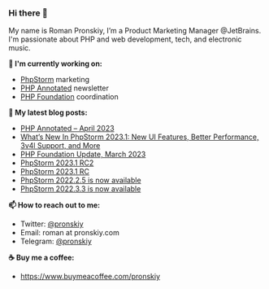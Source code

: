 ### Hi there 👋

My name is Roman Pronskiy, I’m a Product Marketing Manager @JetBrains. I'm passionate about PHP and web development, tech, and electronic music.

**👷 I'm currently working on:**
- [PhpStorm](https://jetbrains.com/phpstorm/) marketing
- [PHP Annotated](https://info.jetbrains.com/PHP-Annotated-Subscription.html) newsletter
- [PHP Foundation](http://thephp.foundation/) coordination

**📜 My latest blog posts:**
<!-- BLOG-POST-LIST:START -->
- [PHP Annotated – April 2023](https://blog.jetbrains.com/phpstorm/2023/04/php-annotated-april-2023/)
- [What’s New In PhpStorm 2023.1: New UI Features, Better Performance, 3v4l Support, and More](https://blog.jetbrains.com/phpstorm/2023/04/phpstorm-2023-1/)
- [PHP Foundation Update, March 2023](https://thephp.foundation/blog/2023/03/31/php-foundation-update-march-2023/)
- [PhpStorm 2023.1 RC2](https://blog.jetbrains.com/phpstorm/2023/03/phpstorm-2023-1-rc2/)
- [PhpStorm 2023.1 RC](https://blog.jetbrains.com/phpstorm/2023/03/phpstorm-2023-1-rc/)
- [PhpStorm 2022.2.5 is now available](https://blog.jetbrains.com/phpstorm/2023/03/phpstorm-2022-2-5-is-now-available/)
- [PhpStorm 2022.3.3 is now available](https://blog.jetbrains.com/phpstorm/2023/03/phpstorm-2022-3-3-is-now-available/)
<!-- BLOG-POST-LIST:END -->

**📫 How to reach out to me:**
- Twitter: [@pronskiy](https://twitter.com/pronskiy)
- Email: roman at pronskiy.com
- Telegram: [@pronskiy](https://t.me/pronskiy)

**☕️ Buy me a coffee:**
- https://www.buymeacoffee.com/pronskiy

<!--
- 💬 Ask me about [PhpStorm](https://www.jetbrains.com/phpstorm/) and PHP.

Here are some ideas to get you started:

- 🔭 I’m currently working on ...
- 🌱 I’m currently learning ...
- 👯 I’m looking to collaborate on ...
- 🤔 I’m looking for help with ...
- 💬 Ask me about ...
- 📫 How to reach me: ...
- 😄 Pronouns: ...
- ⚡ Fun fact: ...
-->
